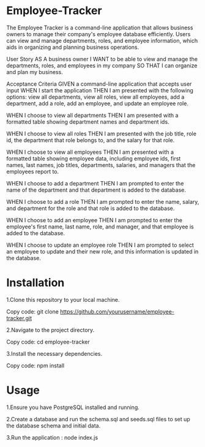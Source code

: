 # Employee-Tracker
The Employee Tracker is a command-line application that allows business owners to manage their company's employee database efficiently. Users can view and manage departments, roles, and employee information, which aids in organizing and planning business operations.

User Story
AS A business owner
I WANT to be able to view and manage the departments, roles, and employees in my company
SO THAT I can organize and plan my business.

Acceptance Criteria
GIVEN a command-line application that accepts user input
WHEN I start the application
THEN I am presented with the following options: view all departments, view all roles, view all employees, add a department, add a role, add an employee, and update an employee role.

WHEN I choose to view all departments
THEN I am presented with a formatted table showing department names and department ids.

WHEN I choose to view all roles
THEN I am presented with the job title, role id, the department that role belongs to, and the salary for that role.

WHEN I choose to view all employees
THEN I am presented with a formatted table showing employee data, including employee ids, first names, last names, job titles, departments, salaries, and managers that the employees report to.

WHEN I choose to add a department
THEN I am prompted to enter the name of the department and that department is added to the database.

WHEN I choose to add a role
THEN I am prompted to enter the name, salary, and department for the role and that role is added to the database.

WHEN I choose to add an employee
THEN I am prompted to enter the employee's first name, last name, role, and manager, and that employee is added to the database.

WHEN I choose to update an employee role
THEN I am prompted to select an employee to update and their new role, and this information is updated in the database.

# Installation

1.Clone this repository to your local machine.

Copy code: git clone https://github.com/yourusername/employee-tracker.git

2.Navigate to the project directory.

Copy code: cd employee-tracker

3.Install the necessary dependencies.

Copy code: npm install

# Usage

1.Ensure you have PostgreSQL installed and running.

2.Create a database and run the schema.sql and seeds.sql files to set up the database schema and initial data.

3.Run the application : node index.js
